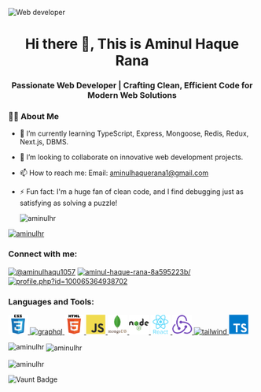 ![Web developer](https://media.licdn.com/dms/image/v2/D5616AQG43y80BmPJkQ/profile-displaybackgroundimage-shrink_350_1400/profile-displaybackgroundimage-shrink_350_1400/0/1726493818587?e=1732147200&v=beta&t=rK09Uz9gKKEfK91hoWIwRAQ-ueWGTMR4tOFhsA-8CEE)
<h1 align="center"> Hi there 👋, This is Aminul Haque Rana </h1>
<h3 align="center">Passionate Web Developer | Crafting Clean, Efficient Code for Modern Web Solutions</h3>



### 🙋‍♂️ About Me 
- 🌱 I’m currently learning TypeScript, Express, Mongoose, Redis, Redux, Next.js, DBMS.
- 👯 I’m looking to collaborate on innovative web development projects.
- 📫 How to reach me: Email: aminulhaquerana1@gmail.com
- ⚡ Fun fact: I'm a huge fan of clean code, and I find debugging just as satisfying as solving a puzzle!

  <p align="left"> <img src="https://komarev.com/ghpvc/?username=aminulhr&label=Profile%20views&color=0e75b6&style=flat" alt="aminulhr" /> </p>

<p align="left"> <a href="https://github.com/ryo-ma/github-profile-trophy"><img src="https://github-profile-trophy.vercel.app/?username=aminulhr" alt="aminulhr" /></a> </p>

<h3 align="left">Connect with me:</h3>
<p align="left">
<a href="https://twitter.com/@aminulhaqu1057" target="blank"><img align="center" src="https://raw.githubusercontent.com/rahuldkjain/github-profile-readme-generator/master/src/images/icons/Social/twitter.svg" alt="@aminulhaqu1057" height="30" width="40" /></a>
<a href="https://linkedin.com/in/aminul-haque-rana-8a595223b/" target="blank"><img align="center" src="https://raw.githubusercontent.com/rahuldkjain/github-profile-readme-generator/master/src/images/icons/Social/linked-in-alt.svg" alt="aminul-haque-rana-8a595223b/" height="30" width="40" /></a>
<a href="https://fb.com/profile.php?id=100065364938702" target="blank"><img align="center" src="https://raw.githubusercontent.com/rahuldkjain/github-profile-readme-generator/master/src/images/icons/Social/facebook.svg" alt="profile.php?id=100065364938702" height="30" width="40" /></a>
</p>

<h3 align="left">Languages and Tools:</h3>
<p align="left"> <a href="https://www.w3schools.com/css/" target="_blank" rel="noreferrer"> <img src="https://raw.githubusercontent.com/devicons/devicon/master/icons/css3/css3-original-wordmark.svg" alt="css3" width="40" height="40"/> </a> <a href="https://graphql.org" target="_blank" rel="noreferrer"> <img src="https://www.vectorlogo.zone/logos/graphql/graphql-icon.svg" alt="graphql" width="40" height="40"/> </a> <a href="https://www.w3.org/html/" target="_blank" rel="noreferrer"> <img src="https://raw.githubusercontent.com/devicons/devicon/master/icons/html5/html5-original-wordmark.svg" alt="html5" width="40" height="40"/> </a> <a href="https://developer.mozilla.org/en-US/docs/Web/JavaScript" target="_blank" rel="noreferrer"> <img src="https://raw.githubusercontent.com/devicons/devicon/master/icons/javascript/javascript-original.svg" alt="javascript" width="40" height="40"/> </a> <a href="https://www.mongodb.com/" target="_blank" rel="noreferrer"> <img src="https://raw.githubusercontent.com/devicons/devicon/master/icons/mongodb/mongodb-original-wordmark.svg" alt="mongodb" width="40" height="40"/> </a> <a href="https://nodejs.org" target="_blank" rel="noreferrer"> <img src="https://raw.githubusercontent.com/devicons/devicon/master/icons/nodejs/nodejs-original-wordmark.svg" alt="nodejs" width="40" height="40"/> </a> <a href="https://reactjs.org/" target="_blank" rel="noreferrer"> <img src="https://raw.githubusercontent.com/devicons/devicon/master/icons/react/react-original-wordmark.svg" alt="react" width="40" height="40"/> </a> <a href="https://redux.js.org" target="_blank" rel="noreferrer"> <img src="https://raw.githubusercontent.com/devicons/devicon/master/icons/redux/redux-original.svg" alt="redux" width="40" height="40"/> </a> <a href="https://tailwindcss.com/" target="_blank" rel="noreferrer"> <img src="https://www.vectorlogo.zone/logos/tailwindcss/tailwindcss-icon.svg" alt="tailwind" width="40" height="40"/> </a> <a href="https://www.typescriptlang.org/" target="_blank" rel="noreferrer"> <img src="https://raw.githubusercontent.com/devicons/devicon/master/icons/typescript/typescript-original.svg" alt="typescript" width="40" height="40"/> </a> </p>

<p><img align="left" src="https://github-readme-stats.vercel.app/api/top-langs?username=aminulhr&show_icons=true&locale=en&layout=compact" alt="aminulhr" /></p>

<p>&nbsp;<img align="center" src="https://github-readme-stats.vercel.app/api?username=aminulhr&show_icons=true&locale=en" alt="aminulhr" /></p>

<p><img align="center" src="https://github-readme-streak-stats.herokuapp.com/?user=aminulhr&" alt="aminulhr" /></p>

![Vaunt Badge](https://api.vaunt.dev/v1/github/entities/aminulhr/contributions?format=svg&private=false)

